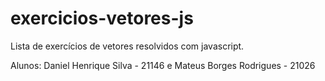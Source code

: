 # exercicios-vetores-js
Lista de exercícios de vetores resolvidos com javascript.

Alunos: Daniel Henrique Silva - 21146 e
        Mateus Borges Rodrigues - 21026
